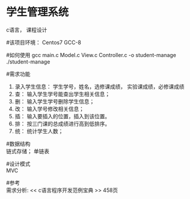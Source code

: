 # 学生管理系统
c语言， 课程设计  


#该项目环境： 
Centos7 GCC-8  

#如何使用
gcc main.c Model.c View.c Controller.c -o student-manage  
./student-manage 

#需求功能  
1. 录入学生信息： 学生学号，姓名，选修课成绩， 实验课成绩，必修课成绩  
2. 查： 输入学生学号能查出学生相关信息；  
3. 删： 输入学生学号删除学生信息；  
4. 改： 输入学号修改相关信息；
5. 插： 输入要插入的位置，插入到该位置。
6. 排： 按三门课的总成绩进行高到低排序。  
7. 统： 统计学生人数；  

#数据结构   
链式存储； 单链表 



#设计模式   
MVC  

#参考  
需求分析: << c语言程序开发范例宝典 >> 458页  
